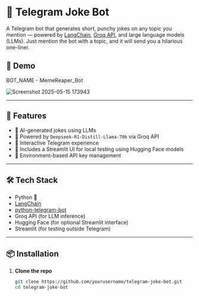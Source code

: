 # 🤖 Telegram Joke Bot

A Telegram bot that generates short, punchy jokes on any topic you mention — powered by [LangChain](https://www.langchain.com/), [Groq API](https://groq.com/), and large language models (LLMs). Just mention the bot with a topic, and it will send you a hilarious one-liner.

## 📸 Demo

BOT_NAME - MemeReaper_Bot


![Screenshot 2025-05-15 173943](https://github.com/user-attachments/assets/dbf5719d-9292-453f-8326-b63c5f6b2201)

---

## 🚀 Features

- 🤖 AI-generated jokes using LLMs
- 🧠 Powered by `Deepseek-R1-Distill-Llama-70b` via Groq API
- 💬 Interactive Telegram experience
- 🧪 Includes a Streamlit UI for local testing using Hugging Face models
- 🔐 Environment-based API key management

---

## 🛠️ Tech Stack

- Python 🐍
- [LangChain](https://github.com/langchain-ai/langchain)
- [python-telegram-bot](https://github.com/python-telegram-bot/python-telegram-bot)
- Groq API (for LLM inference)
- Hugging Face (for optional Streamlit interface)
- Streamlit (for testing outside Telegram)

---

## 📦 Installation

1. **Clone the repo**
   ```bash
   git clone https://github.com/yourusername/telegram-joke-bot.git
   cd telegram-joke-bot
